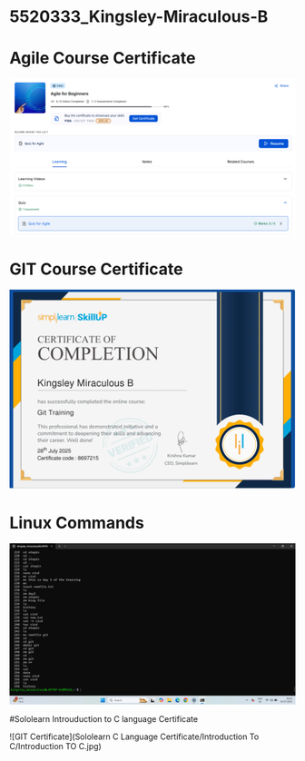 # 5520333_Kingsley-Miraculous-B

# Agile Course Certificate
![SDLC Certificate](<SDLC Certificate/Agile Certificate.png>)

# GIT Course Certificate
![GIT Certificate](<GIT Certificate/Simplilearn GIT Certificate.png>)


# Linux Commands

![GIT Certificate](<Linux Commands/Linux Work.png>)

#Sololearn Introuduction to C language Certificate

![GIT Certificate](Sololearn  C Language Certificate/Introduction To C/Introduction TO C.jpg)

